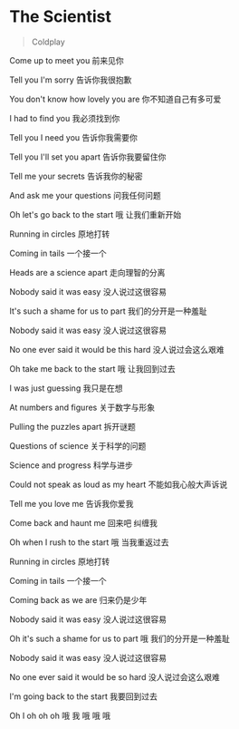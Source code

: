 # The Scientist
> Coldplay

Come up to meet you
前来见你

Tell you I'm sorry
告诉你我很抱歉

You don't know how lovely you are
你不知道自己有多可爱

I had to find you
我必须找到你

Tell you I need you
告诉你我需要你

Tell you I'll set you apart
告诉你我要留住你

Tell me your secrets
告诉我你的秘密

And ask me your questions
问我任何问题

Oh let's go back to the start
哦 让我们重新开始

Running in circles
原地打转

Coming in tails
一个接一个

Heads are a science apart
走向理智的分离

Nobody said it was easy
没人说过这很容易

It's such a shame for us to part
我们的分开是一种羞耻

Nobody said it was easy
没人说过这很容易

No one ever said it would be this hard
没人说过会这么艰难

Oh take me back to the start
哦 让我回到过去

I was just guessing
我只是在想

At numbers and figures
关于数字与形象

Pulling the puzzles apart
拆开谜题

Questions of science
关于科学的问题

Science and progress
科学与进步

Could not speak as loud as my heart
不能如我心般大声诉说

Tell me you love me
告诉我你爱我

Come back and haunt me
回来吧 纠缠我

Oh when I rush to the start
哦 当我重返过去

Running in circles
原地打转

Coming in tails
一个接一个

Coming back as we are
归来仍是少年

Nobody said it was easy
没人说过这很容易

Oh it's such a shame for us to part
哦 我们的分开是一种羞耻

Nobody said it was easy
没人说过这很容易

No one ever said it would be so hard
没人说过会这么艰难

I'm going back to the start
我要回到过去

Oh I oh oh oh
哦 我 哦 哦 哦